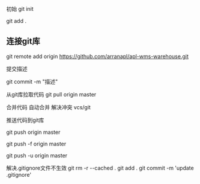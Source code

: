 
初始
  git init

  git add .

## 连接git库
   git remote add origin https://github.com/arranapl/apl-wms-warehouse.git


提交描述

  git commit -m "描述"


从git库拉取代码
  git pull   origin master


合并代码
   自动合并
   解决冲突  vcs/git


推送代码到git库

  git push origin master
  
  git push -f origin master
  
  git push -u origin master
  
  




解决.gitignore文件不生效
git rm -r --cached .
git add .
git commit -m 'update .gitignore'



